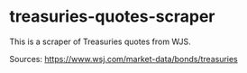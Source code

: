 ﻿# treasuries-quotes-scraper
This is a scraper of Treasuries quotes from WJS. 

Sources: https://www.wsj.com/market-data/bonds/treasuries

